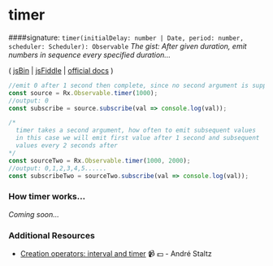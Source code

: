 # timer

####signature: `timer(initialDelay: number | Date, period: number, scheduler: Scheduler): Observable`
*The gist: After given duration, emit numbers in sequence every specified duration...*

( [jsBin](http://jsbin.com/posozozuyi/1/edit?js,console) | [jsFiddle](https://jsfiddle.net/btroncone/vpx0y8fu/) | [official docs](http://reactivex.io/rxjs/class/es6/Observable.js~Observable.html#static-method-timer) )

```js
//emit 0 after 1 second then complete, since no second argument is supplied
const source = Rx.Observable.timer(1000);
//output: 0
const subscribe = source.subscribe(val => console.log(val));

/*
  timer takes a second argument, how often to emit subsequent values
  in this case we will emit first value after 1 second and subsequent
  values every 2 seconds after
*/
const sourceTwo = Rx.Observable.timer(1000, 2000);
//output: 0,1,2,3,4,5......
const subscribeTwo = sourceTwo.subscribe(val => console.log(val));
```

### How timer works...
*Coming soon...*


### Additional Resources
* [Creation operators: interval and timer](https://egghead.io/lessons/rxjs-creation-operators-interval-and-timer?course=rxjs-beyond-the-basics-creating-observables-from-scratch) :video_camera: :dollar: - André Staltz